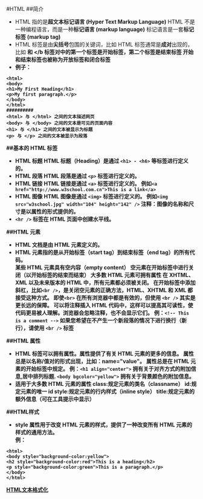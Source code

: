 #HTML
##简介
* HTML 指的是**超文本标记语言 (Hyper Text Markup Language)**
HTML 不是一种编程语言，而是一种**标记语言 (markup language)**
标记语言是一套**标记标签 (markup tag)**
* HTML 标签是由**尖括号**包围的关键词，比如 <html>
HTML 标签通常是**成对**出现的，比如 <b> 和 </b
标签对中的第一个标签是**开始标签**，第二个标签是**结束标签**
开始和结束标签也被称为**开放标签**和**闭合标签**
* 例子：
```
<html>
<body>
<h1>My First Heading</h1>
<p>My first paragraph.</p>
</body>
</html>
##########
<html> 与 </html> 之间的文本描述网页
<body> 与 </body> 之间的文本是可见的页面内容
<h1> 与 </h1> 之间的文本被显示为标题
<p> 与 </p> 之间的文本被显示为段落
```

##基本的 HTML 标签 
* HTML 标题
HTML 标题（Heading）是通过 ```<h1> - <h6>``` 等标签进行定义的。
* HTML 段落
HTML 段落是通过 ```<p>``` 标签进行定义的。
* HTML 链接
HTML 链接是通过 ```<a>``` 标签进行定义的。
例如```<a href="http://www.w3school.com.cn">This is a link</a>```
* HTML 图像
HTML 图像是通过 ```<img>``` 标签进行定义的。
例如```<img src="w3school.jpg" width="104" height="142" />```
**注释**：图像的名称和尺寸是以属性的形式提供的。
* ```<hr />``` 标签在 HTML 页面中创建水平线。

##HTML 元素
* HTML 文档是由 HTML 元素定义的。
* HTML 元素指的是从开始标签（start tag）到结束标签（end tag）的所有代码。  
某些 HTML 元素具有**空内容（empty content）**
空元素在开始标签中进行关闭（以开始标签的结束而结束）
大多数 HTML 元素可拥有属性
在 XHTML、XML 以及未来版本的 HTML 中，所有元素都必须被关闭。
在开始标签中添加斜杠，比如```<br />```，是关闭空元素的正确方法，HTML、XHTML 和 XML 都接受这种方式。
即使```<br>``` 在所有浏览器中都是有效的，但使用 ```<br />``` 其实是更长远的保障。
可以将注释插入 HTML 代码中，这样可以提高其可读性，使代码更易被人理解。浏览器会忽略注释，也不会显示它们。
**例：**```<!-- This is a comment -->```
如果您希望在不产生一个新段落的情况下进行换行（新行），请使用 ```<br />``` 标签

##HTML 属性
* HTML 标签可以拥有属性。属性提供了有关 HTML 元素的更多的信息。
属性总是以名称/值对的形式出现，比如：name="value"。
属性总是在 HTML 元素的开始标签中规定。
例：```<h1 align="center">``` 拥有关于对齐方式的附加信息,居中排列标题.
```<body bgcolor="yellow">``` 拥有关于背景颜色的附加信息。
* 适用于大多数 HTML 元素的属性
class:规定元素的类名（classname）
id:规定元素的唯一 id
style:规定元素的行内样式（inline style）
title:规定元素的额外信息（可在工具提示中显示）

##HTML样式
* style 属性用于改变 HTML 元素的样式，提供了一种改变所有 HTML 元素的样式的通用方法。  
例：
```
<html>
<body style="background-color:yellow">
<h2 style="background-color:red">This is a heading</h2>
<p style="background-color:green">This is a paragraph.</p>
</body>
</html>
```
[HTML文本格式化](http://www.w3school.com.cn/html/html_formatting.asp "HTML文本格式化")
